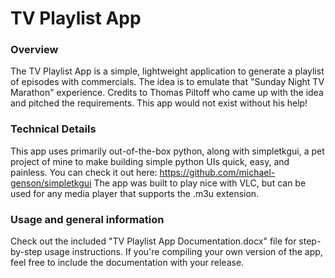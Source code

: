 # TV Playlist App

### Overview
The TV Playlist App is a simple, lightweight application to generate a playlist of episodes with commercials. The idea is to emulate that "Sunday Night TV Marathon" experience.
Credits to Thomas Piltoff who came up with the idea and pitched the requirements. This app would not exist without his help!

### Technical Details
This app uses primarily out-of-the-box python, along with simpletkgui, a pet project of mine to make building simple python UIs quick, easy, and painless. You can check it out here: https://github.com/michael-genson/simpletkgui
The app was built to play nice with VLC, but can be used for any media player that supports the .m3u extension.

### Usage and general information
Check out the included "TV Playlist App Documentation.docx" file for step-by-step usage instructions. If you're compiling your own version of the app, feel free to include the documentation with your release.